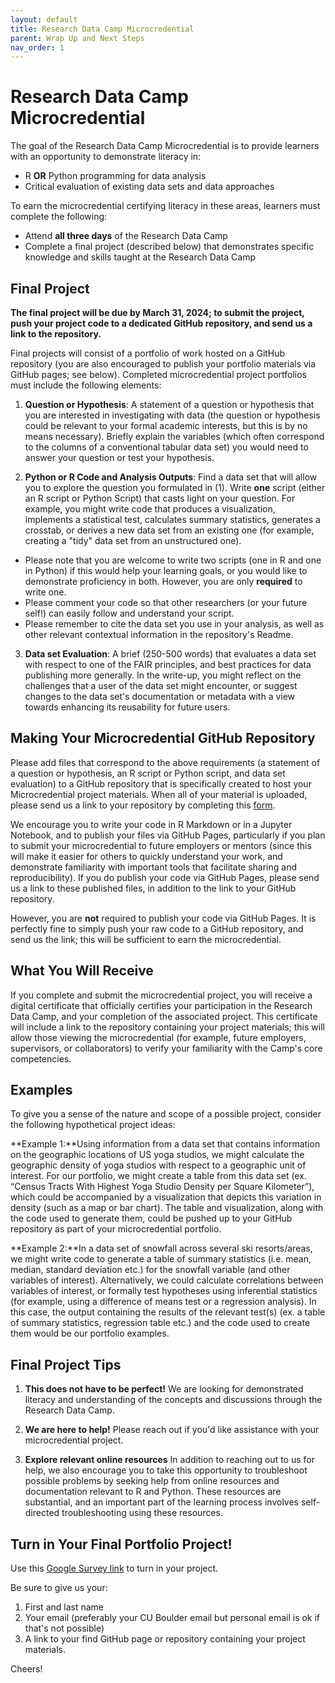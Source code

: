 ```yaml
---
layout: default
title: Research Data Camp Microcredential
parent: Wrap Up and Next Steps
nav_order: 1
---
```

# Research Data Camp Microcredential

The goal of the Research Data Camp Microcredential is to provide learners with an opportunity to demonstrate literacy in:

* R **OR** Python programming for data analysis
* Critical evaluation of existing data sets and data approaches

To earn the microcredential certifying literacy in these areas, learners must complete the following:

* Attend **all three days** of the Research Data Camp
* Complete a final project (described below) that demonstrates specific knowledge and skills taught at the Research Data Camp

## Final Project

**The final project will be due by March 31, 2024; to submit the project, push your project code to a dedicated GitHub repository, and send us a link to the repository.**

Final projects will consist of a portfolio of work hosted on a GitHub repository (you are also encouraged to publish your portfolio materials via GitHub pages; see below). Completed microcredential project portfolios must include the following elements:

1. **Question or Hypothesis**: A statement of a question or hypothesis that you are interested in investigating with data (the question or hypothesis could be relevant to your formal academic interests, but this is by no means necessary). Briefly explain the variables (which often correspond to the columns of a conventional tabular data set) you would need to answer your question or test your hypothesis.

2. **Python or R Code and Analysis Outputs**: Find a data set that will allow you to explore the question you formulated in (1). Write **one** script (either an R script or Python Script) that casts light on your question. For example, you might write code that produces a visualization, implements a statistical test, calculates summary statistics, generates a crosstab, or derives a new data set from an existing one (for example, creating a "tidy" data set from an unstructured one).  
* Please note that you are welcome to write two scripts (one in R and one in Python) if this would help your learning goals, or you would like to demonstrate proficiency in both. However, you are only **required** to write one.
* Please comment your code so that other researchers (or your future self!) can easily follow and understand your script.
* Please remember to cite the data set you use in your analysis, as well as other relevant contextual information in the repository's Readme.  

3. **Data set Evaluation**: A brief (250-500 words) that evaluates a data set with respect to one of the FAIR principles, and best practices for data publishing more generally. In the write-up, you might reflect on the challenges that a user of the data set might encounter, or suggest changes to the data set's documentation or metadata with a view towards enhancing its reusability for future users.

## Making Your Microcredential GitHub Repository

Please add files that correspond to the above requirements (a statement of a question or hypothesis, an R script or Python script, and data set evaluation) to a GitHub repository that is specifically created to host your Microcredential project materials. When all of your material is uploaded, please send us a link to your repository by completing this [form](https://docs.google.com/forms/d/e/1FAIpQLScg1zEMAX7CqgimJc53fyBroUagLvjjLPkNMfdR5-8nx0OhcA/viewform?usp=share_link).

We encourage you to write your code in R Markdown or in a Jupyter Notebook, and to publish your files via GitHub Pages, particularly if you plan to submit your microcredential to future employers or mentors (since this will make it easier for others to quickly understand your work, and demonstrate familiarity with important tools that facilitate sharing and reproducibility). If you do publish your code via GitHub Pages, please send us a link to these published files, in addition to the link to your GitHub repository.

However, you are **not** required to publish your code via GitHub Pages. It is perfectly fine to simply push your raw code to a GitHub repository, and send us the link; this will be sufficient to earn the microcredential.

## What You Will Receive

If you complete and submit the microcredential project, you will receive a digital certificate that officially certifies your participation in the Research Data Camp, and your completion of the associated project. This certificate will include a link to the repository containing your project materials; this will allow those viewing the microcredential (for example, future employers, supervisors, or collaborators) to verify your familiarity with the Camp's core competencies.

## Examples

To give you a sense of the nature and scope of a possible project, consider the following hypothetical project ideas:

**Example 1:**Using information from a data set that contains information on the geographic locations of US yoga studios, we might calculate the geographic density of yoga studios with respect to a geographic unit of interest. For our portfolio, we might create a table from this data set (ex. “Census Tracts With Highest Yoga Studio Density per Square Kilometer”), which could be accompanied by a visualization that depicts this variation in density (such as a map or bar chart). The table and visualization, along with the code used to generate them, could be pushed up to your GitHub repository as part of your microcredential portfolio.


**Example 2:**In a data set of snowfall across several ski resorts/areas, we might write code to generate a table of  summary statistics (i.e. mean, median, standard deviation etc.) for the snowfall variable (and other variables of interest). Alternatively, we could calculate correlations between variables of interest, or formally test hypotheses  using inferential statistics (for example, using a difference of means test or a regression analysis). In this case, the output containing the results of the relevant test(s) (ex. a table of summary statistics, regression table etc.) and the code used to create them would be our portfolio examples.

## Final Project Tips

1. **This does not have to be perfect!** We are looking for demonstrated literacy and understanding of the concepts and discussions through the Research Data Camp.

2. **We are here to help!** Please reach out if you'd like assistance with your microcredential project. 

3. **Explore relevant online resources** In addition to reaching out to us for help, we also encourage you to take this opportunity to troubleshoot possible problems by seeking help from online resources and documentation relevant to R and Python. These resources are substantial, and an important part of the learning process involves self-directed troubleshooting using these resources.

## Turn in Your Final Portfolio Project!
Use this [Google Survey link](https://docs.google.com/forms/d/e/1FAIpQLScg1zEMAX7CqgimJc53fyBroUagLvjjLPkNMfdR5-8nx0OhcA/viewform?usp=share_link) to turn in your project. 

Be sure to give us your:
1. First and last name
2. Your email (preferably your CU Boulder email but personal email is ok if that's not possible)
3. A link to your find GitHub page or repository containing your project materials. 

Cheers!
